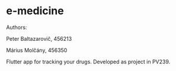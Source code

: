 # e-medicine


Authors: 

Peter Baltazarovič, 456213

Márius Molčány, 456350

Flutter app for tracking your drugs. Developed as project in PV239.
